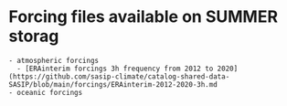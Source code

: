 # Forcing files available on SUMMER storag

    - atmospheric forcings
      - [ERAinterim forcings 3h frequency from 2012 to 2020](https://github.com/sasip-climate/catalog-shared-data-SASIP/blob/main/forcings/ERAinterim-2012-2020-3h.md
    - oceanic forcings
